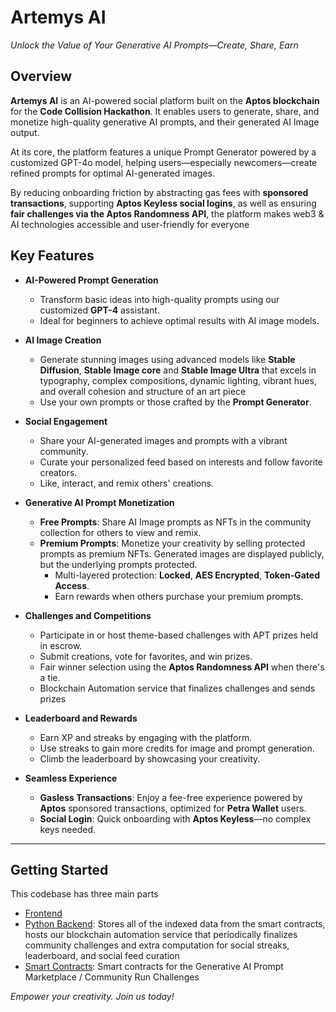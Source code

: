 # Artemys AI

*Unlock the Value of Your Generative AI Prompts—Create, Share, Earn*

## Overview

**Artemys AI** is an AI-powered social platform built on the **Aptos blockchain** for the **Code Collision Hackathon**. It enables users to generate, share, and monetize high-quality generative AI prompts, and their generated AI Image output.

At its core, the platform features a unique Prompt Generator powered by a customized GPT-4o model, helping users—especially newcomers—create refined prompts for optimal AI-generated images. 

By reducing onboarding friction by abstracting gas fees with **sponsored transactions**, supporting **Aptos Keyless social logins**, as well as ensuring **fair challenges via the Aptos Randomness API**, the platform makes web3 & AI technologies accessible and user-friendly for everyone

## Key Features

- **AI-Powered Prompt Generation**
  - Transform basic ideas into high-quality prompts using our customized **GPT-4** assistant.
  - Ideal for beginners to achieve optimal results with AI image models.

- **AI Image Creation**
  - Generate stunning images using advanced models like **Stable Diffusion**, **Stable Image core** and **Stable Image Ultra** that excels in typography, complex compositions, dynamic lighting, vibrant hues, and overall cohesion and structure of an art piece
  - Use your own prompts or those crafted by the **Prompt Generator**.

- **Social Engagement**
  - Share your AI-generated images and prompts with a vibrant community.
  - Curate your personalized feed based on interests and follow favorite creators.
  - Like, interact, and remix others' creations.

- **Generative AI Prompt Monetization**
  - **Free Prompts**: Share AI Image prompts as NFTs in the community collection for others to view and remix.
  - **Premium Prompts**: Monetize your creativity by selling protected prompts as premium NFTs. Generated images are displayed publicly, but the underlying prompts protected.
    - Multi-layered protection: **Locked**, **AES Encrypted**, **Token-Gated Access**.
    - Earn rewards when others purchase your premium prompts.

- **Challenges and Competitions**
  - Participate in or host theme-based challenges with APT prizes held in escrow.
  - Submit creations, vote for favorites, and win prizes.
  - Fair winner selection using the **Aptos Randomness API** when there's a tie.
  - Blockchain Automation service that finalizes challenges and sends prizes

- **Leaderboard and Rewards**
  - Earn XP and streaks by engaging with the platform.
  - Use streaks to gain more credits for image and prompt generation.
  - Climb the leaderboard by showcasing your creativity.

- **Seamless Experience**
  - **Gasless Transactions**: Enjoy a fee-free experience powered by **Aptos** sponsored transactions, optimized for **Petra Wallet** users.
  - **Social Login**: Quick onboarding with **Aptos Keyless**—no complex keys needed.

---

## Getting Started
 This codebase has three main parts
  - [Frontend](https://github.com/Artemys-Aptos/frontend)
  - [Python Backend](https://github.com/Artemys-Aptos/artemis-aptos-backend): Stores all of the indexed data from the smart contracts, hosts our blockchain automation service that periodically finalizes community challenges and extra computation for social streaks, leaderboard, and social feed curation
  - [Smart Contracts](https://github.com/Artemys-Aptos/artemys-aptos-contracts): Smart contracts for the Generative AI Prompt Marketplace / Community Run Challenges

*Empower your creativity. Join us today!*
